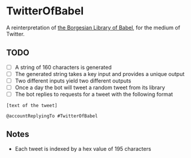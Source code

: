 # TwitterOfBabel

A reinterpretation of [the Borgesian Library of Babel](), for the medium of Twitter.

## TODO

- [ ] A string of 160 characters is generated
- [ ] The generated string takes a key input and provides a unique output
- [ ] Two different inputs yield two different outputs
- [ ] Once a day the bot will tweet a random tweet from its library
- [ ] The bot replies to requests for a tweet with the following format

```
[text of the tweet]

@accountReplyingTo #TwitterOfBabel
```

## Notes

* Each tweet is indexed by a hex value of 195 characters